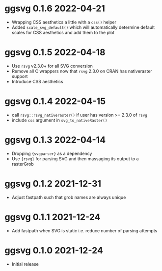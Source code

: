 
# ggsvg 0.1.6 2022-04-21

* Wrapping CSS aesthetics a little with a `css()` helper
* Added `scale_svg_default()` which will automatically determine default
  scales for CSS aesthetics and add them to the plot

# ggsvg 0.1.5 2022-04-18

* Use `rsvg` v2.3.0+ for all SVG conversion
* Remove all C wrappers now that `rsvg` 2.3.0 on CRAN has nativeraster support
* Introduce CSS aesthetics

# ggsvg 0.1.4 2022-04-15

* call `rsvg::rsvg_nativeraster()` if user has version >= 2.3.0 of `rsvg`
* include `css` argument in `svg_to_nativeRaster()`

# ggsvg 0.1.3 2022-04-14

* Dropping `{svgparser}` as a dependency
* Use `{rsvg}` for parsing SVG and then massaging its output to a rasterGrob

# ggsvg 0.1.2 2021-12-31

* Adjust fastpath such that grob names are always unique

# ggsvg 0.1.1 2021-12-24 

* Add fastpath when SVG is static i.e. reduce number of parsing attempts

# ggsvg 0.1.0 2021-12-24

* Initial release
